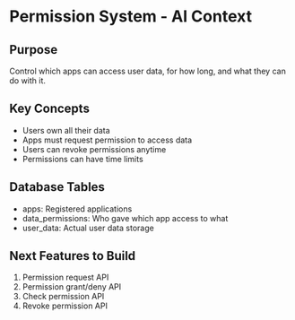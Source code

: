 # Permission System - AI Context

## Purpose
Control which apps can access user data, for how long, and what they can do with it.

## Key Concepts
- Users own all their data
- Apps must request permission to access data
- Users can revoke permissions anytime
- Permissions can have time limits

## Database Tables
- apps: Registered applications
- data_permissions: Who gave which app access to what
- user_data: Actual user data storage

## Next Features to Build
1. Permission request API
2. Permission grant/deny API
3. Check permission API
4. Revoke permission API